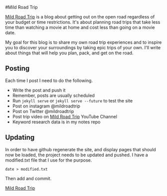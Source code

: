 #Mild Road Trip

[Mild Road Trip](http://www.mildroadtrip.com) is a blog about getting out on 
the open road regardless of your budget or time restrictions. It's about 
planning road trips that take less time than watching a movie at home and cost 
less than going on a movie date.

My goal for this blog is to share my own road trip experiences and to inspire 
you to discover your surroundings by taking epic trips of your own. I'll write 
about things that will help you plan, pack, and get on the road.

## Posting

Each time I post I need to do the following.

- Write the post and push it
- Remember, posts are usually scheduled
- Run `jekyll serve` or `jekyll serve --future` to test the site
- Post on instagram @mildroadtrip
- Post on Twitter @mildroadtrip
- Post trip video on [Mild Road Trip](https://www.youtube.com/channel/UC4ek7noEAwQZX6SoqnI14_g) YouTube Channel
- Keyword research data is in my notes repo

## Updating

In order to have github regenerate the site, and display pages that should now be loaded, the project needs to be updated and pushed. I have a modified.txt file that I use for the purpose.

    date > modified.txt

Then add and commit.

[Mild Road Trip](http://www.mildroadtrip.com)
